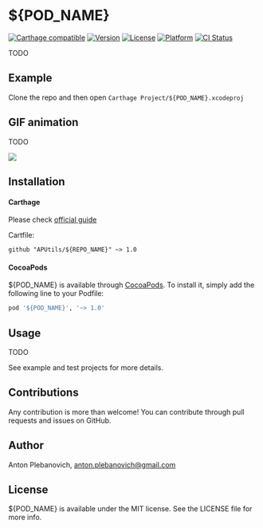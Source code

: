 # ${POD_NAME}

[![Carthage compatible](https://img.shields.io/badge/Carthage-compatible-4BC51D.svg?style=flat)](https://github.com/Carthage/Carthage)
[![Version](https://img.shields.io/cocoapods/v/${POD_NAME}.svg?style=flat)](http://cocoapods.org/pods/${POD_NAME})
[![License](https://img.shields.io/cocoapods/l/${POD_NAME}.svg?style=flat)](http://cocoapods.org/pods/${POD_NAME})
[![Platform](https://img.shields.io/cocoapods/p/${POD_NAME}.svg?style=flat)](http://cocoapods.org/pods/${POD_NAME})
[![CI Status](http://img.shields.io/travis/APUtils/${REPO_NAME}.svg?style=flat)](https://travis-ci.org/APUtils/${REPO_NAME})

TODO

## Example

Clone the repo and then open `Carthage Project/${POD_NAME}.xcodeproj`

## GIF animation

TODO

<img src="Example/${POD_NAME}/<#NAME#>.gif"/>

## Installation

#### Carthage

Please check [official guide](https://github.com/Carthage/Carthage#if-youre-building-for-ios-tvos-or-watchos)

Cartfile:

```
github "APUtils/${REPO_NAME}" ~> 1.0
```

#### CocoaPods

${POD_NAME} is available through [CocoaPods](http://cocoapods.org). To install
it, simply add the following line to your Podfile:

```ruby
pod '${POD_NAME}', '~> 1.0'
```

## Usage

TODO

See example and test projects for more details.

## Contributions

Any contribution is more than welcome! You can contribute through pull requests and issues on GitHub.

## Author

Anton Plebanovich, anton.plebanovich@gmail.com

## License

${POD_NAME} is available under the MIT license. See the LICENSE file for more info.
